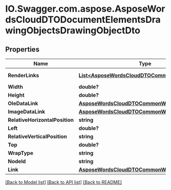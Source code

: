 # IO.Swagger.com.aspose.AsposeWordsCloudDTODocumentElementsDrawingObjectsDrawingObjectDto
## Properties

Name | Type | Description | Notes
------------ | ------------- | ------------- | -------------
**RenderLinks** | [**List&lt;AsposeWordsCloudDTOCommonWordsApiLink&gt;**](AsposeWordsCloudDTOCommonWordsApiLink.md) | A list of links that originate from this {Aspose.Words.Cloud.DTO.DocumentElements.DrawingObjects.DrawingObjectDto}. | [optional] 
**Width** | **double?** | Width of the drawing objects in points. | [optional] 
**Height** | **double?** | Height of the drawing object in points. | [optional] 
**OleDataLink** | [**AsposeWordsCloudDTOCommonWordsApiLink**](AsposeWordsCloudDTOCommonWordsApiLink.md) | Link to ole object. Can be null if shape does not have ole data. | [optional] 
**ImageDataLink** | [**AsposeWordsCloudDTOCommonWordsApiLink**](AsposeWordsCloudDTOCommonWordsApiLink.md) | Link to image data. Can be null if shape does not have an image. | [optional] 
**RelativeHorizontalPosition** | **string** | Specifies where the distance to the image is measured from. | [optional] 
**Left** | **double?** | Distance in points from the origin to the left side of the image. | [optional] 
**RelativeVerticalPosition** | **string** | Specifies where the distance to the image measured from. | [optional] 
**Top** | **double?** | Distance in points from the origin to the top side of the image. | [optional] 
**WrapType** | **string** | Specifies how to wrap text around the image. | [optional] 
**NodeId** | **string** | Node id | [optional] 
**Link** | [**AsposeWordsCloudDTOCommonWordsApiLink**](AsposeWordsCloudDTOCommonWordsApiLink.md) | Link to the document. | [optional] 

[[Back to Model list]](../README.md#documentation-for-models) [[Back to API list]](../README.md#documentation-for-api-endpoints) [[Back to README]](../README.md)

